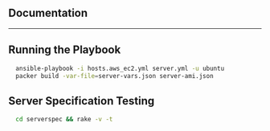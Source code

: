 ## Documentation
---
Running the Playbook
---
```bash
  ansible-playbook -i hosts.aws_ec2.yml server.yml -u ubuntu
  packer build -var-file=server-vars.json server-ami.json
```

Server Specification Testing
---
```bash
  cd serverspec && rake -v -t
```

